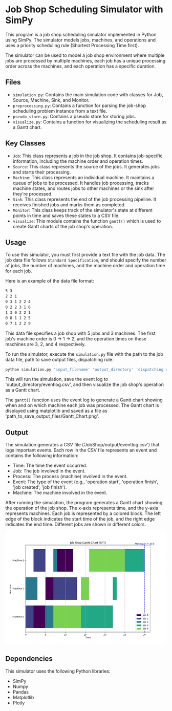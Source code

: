 # Job Shop Scheduling Simulator with SimPy

This program is a job shop scheduling simulator implemented in Python using SimPy. The simulator models jobs, machines, and operations and uses a priority scheduling rule (Shortest Processing Time first). 

The simulator can be used to model a job shop environment where multiple jobs are processed by multiple machines, each job has a unique processing order across the machines, and each operation has a specific duration.

## Files

- `simulation.py`: Contains the main simulation code with classes for Job, Source, Machine, Sink, and Monitor.
- `preprocessing.py`: Contains a function for parsing the job-shop scheduling problem instance from a text file.
- `pseudo_store.py`: Contains a pseudo store for storing jobs.
- `visualize.py`: Contains a function for visualizing the scheduling result as a Gantt chart.

## Key Classes

- `Job`: This class represents a job in the job shop. It contains job-specific information, including the machine order and operation times.
- `Source`: This class represents the source of the jobs. It generates jobs and starts their processing.
- `Machine`: This class represents an individual machine. It maintains a queue of jobs to be processed. It handles job processing, tracks machine states, and routes jobs to other machines or the sink after they're processed.
- `Sink`: This class represents the end of the job processing pipeline. It receives finished jobs and marks them as completed.
- `Monitor`: This class keeps track of the simulator's state at different points in time and saves these states to a CSV file.
- `visualize`: This module contains the function `gantt()` which is used to create Gantt charts of the job shop's operation.

## Usage

To use this simulator, you must first provide a text file with the job data. The job data file follows `Standard Specification`, and should specify the number of jobs, the number of machines, and the machine order and operation time for each job. 

Here is an example of the data file format:

```txt
5 3
2 2 1
0 3 1 2 2 4
0 2 2 3 1 6
1 3 0 2 2 1
0 8 1 1 2 5
0 7 1 2 2 9
```

This data file specifies a job shop with 5 jobs and 3 machines. The first job's machine order is 0 -> 1 -> 2, and the operation times on these machines are 3, 2, and 4 respectively.

To run the simulator, execute the `simulation.py` file with the path to the job data file, path to save output files, dispatching rule:
```bash
python simulation.py 'input_filename' 'output_directory' 'dispatching rule'
```
This will run the simulation, save the event log to 'output_directory/eventlog.csv', and then visualize the job shop's operation as a Gantt chart.

The `gantt()` function uses the event log to generate a Gantt chart showing when and on which machine each job was processed. The Gantt chart is displayed using matplotlib and saved as a file as 'path_to_save_output_files/Gantt_Chart.png'.

## Output

The simulation generates a CSV file ('JobShop/output/eventlog.csv') that logs important events. Each row in the CSV file represents an event and contains the following information:

- Time: The time the event occurred.
- Job: The job involved in the event.
- Process: The process (machine) involved in the event.
- Event: The type of the event (e.g., 'operation start', 'operation finish', 'job created', 'job finish').
- Machine: The machine involved in the event.

After running the simulation, the program generates a Gantt chart showing the operation of the job shop. The x-axis represents time, and the y-axis represents machines. Each job is represented by a colored block. The left edge of the block indicates the start time of the job, and the right edge indicates the end time. Different jobs are shown in different colors.

![image not found](output/example_Gantt_Chart.png)

## Dependencies

This simulator uses the following Python libraries:

- SimPy
- Numpy
- Pandas
- Matplotlib
- Plotly
